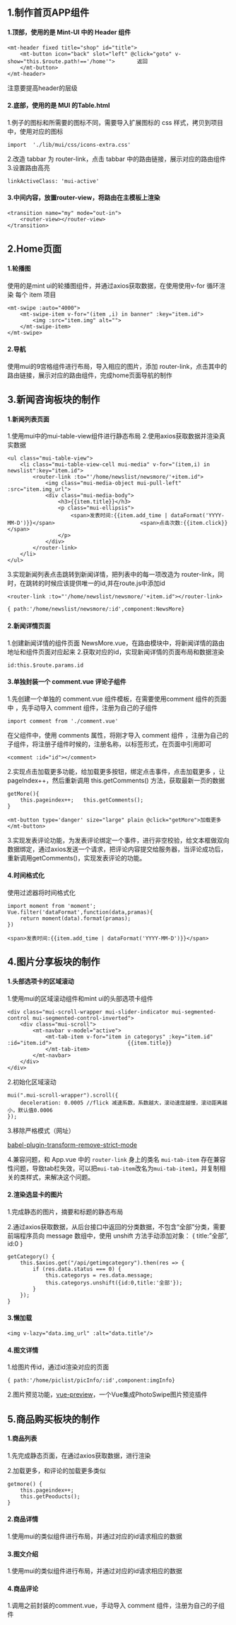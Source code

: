 ## 1.制作首页APP组件

#### 1.顶部，使用的是 Mint-UI 中的 Header 组件 

```
<mt-header fixed title="shop" id="title">  
    <mt-button icon="back" slot="left" @click="goto" v-show="this.$route.path!=='/home'">		返回
    </mt-button>
</mt-header>
```

注意要提高header的层级

#### 2.底部，使用的是 MUI 的Table.html

1.例子的图标和所需要的图标不同，需要导入扩展图标的 css 样式，拷贝到项目中，使用对应的图标

```
import  './lib/mui/css/icons-extra.css'
```

2.改造 tabbar 为 router-link，点击 tabbar 中的路由链接，展示对应的路由组件
3.设置路由高亮

```
linkActiveClass: 'mui-active'
```

#### 3.中间内容，放置router-view，将路由在主模板上渲染

```
<transition name="my" mode="out-in">  
	<router-view></router-view>
</transition>
```





## 2.Home页面

#### 1.轮播图

使用的是mint ui的轮播图组件，并通过axios获取数据，在使用使用v-for 循环渲染 每个 item 项目

```
<mt-swipe :auto="4000">  
    <mt-swipe-item v-for="(item ,i) in banner" :key="item.id">    
        <img :src="item.img" alt="">  
    </mt-swipe-item>
</mt-swipe>
```

#### 2.导航

使用mui的9宫格组件进行布局，导入相应的图片，添加 router-link，点击其中的路由链接，展示对应的路由组件，完成home页面导航的制作



## 3.新闻咨询板块的制作

#### 1.新闻列表页面

1.使用mui中的mui-table-view组件进行静态布局
2.使用axios获取数据并渲染真实数据

```
<ul class="mui-table-view">    
	<li class="mui-table-view-cell mui-media" v-for="(item,i) in newslist":key="item.id"> 
        <router-link :to="'/home/newslist/newsmore/'+item.id">            
            <img class="mui-media-object mui-pull-left" :src="item.img_url">            
            <div class="mui-media-body">                
                <h3>{{item.title}}</h3>                
                <p class="mui-ellipsis">                    
                    <span>发表时间:{{item.add_time | dataFormat('YYYY-MM-D')}}</span>                        	<span>点击次数:{{item.click}}</span>                 
                </p>            
            </div>        
        </router-link>    
	</li>
</ul>
```

3.实现新闻列表点击跳转到新闻详情，把列表中的每一项改造为 router-link，同时，在跳转的时候应该提供唯一的id,并在route.js中添加id

```
<router-link :to="'/home/newslist/newsmore/'+item.id"></router-link>
```

```
{ path:'/home/newslist/newsmore/:id',component:NewsMore}
```

#### 2.新闻详情页面

1.创建新闻详情的组件页面 NewsMore.vue，在路由模块中，将新闻详情的路由地址和组件页面对应起来
2.获取对应的id，实现新闻详情的页面布局和数据渲染

```
id:this.$route.params.id
```

#### 3.单独封装一个 comment.vue 评论子组件

1.先创建一个单独的 comment.vue 组件模板，在需要使用comment 组件的页面中 ，先手动导入 comment 组件，注册为自己的子组件

```
import comment from './comment.vue'
```

在父组件中，使用 comments 属性，将刚才导入 comment 组件 ，注册为自己的子组件，将注册子组件时候的，注册名称，以标签形式，在页面中引用即可

```
<comment :id="id"></comment>
```

2.实现点击加载更多功能，给加载更多按钮，绑定点击事件，点击加载更多 ，让 pageIndex++，然后重新调用 this.getComments() 方法，获取最新一页的数据

```
getMore(){   
	this.pageindex++;   this.getComments();
}
```

```
<mt-button type='danger' size="large" plain @click="getMore">加载更多</mt-button>
```

3.实现发表评论功能，为发表评论绑定一个事件，进行非空校验，给文本框做双向数据绑定，通过axios发送一个请求，把评论内容提交给服务器，当评论成功后，重新调用getComments()，实现发表评论的功能。

#### 4.时间格式化

使用过滤器将时间格式化

```
import moment from 'moment';
Vue.filter('dataFormat',function(data,pramas){    
	return moment(data).format(pramas);
})
```

```
<span>发表时间:{{item.add_time | dataFormat('YYYY-MM-D')}}</span>    
```



## 4.图片分享板块的制作

#### 1.头部选项卡的区域滚动

1.使用mui的区域滚动组件和mint ui的头部选项卡组件

```
<div class="mui-scroll-wrapper mui-slider-indicator mui-segmented-control mui-segmented-control-inverted">  
    <div class="mui-scroll">
        <mt-navbar v-model="active">      
            <mt-tab-item v-for="item in categorys" :key="item.id" :id="item.id">						{{item.title}}
            </mt-tab-item>    
        </mt-navbar>  
    </div>
</div>
```

2.初始化区域滚动

```
mui(".mui-scroll-wrapper").scroll({  
	deceleration: 0.0005 //flick 减速系数，系数越大，滚动速度越慢，滚动距离越小，默认值0.0006
});
```

3.移除严格模式（网址）

[babel-plugin-transform-remove-strict-mode](https://github.com/genify/babel-plugin-transform-remove-strict-mode)

4.兼容问题，和 App.vue 中的 `router-link` 身上的类名 `mui-tab-item` 存在兼容性问题，导致tab栏失效，可以把`mui-tab-item`改名为`mui-tab-item1`，并复制相关的类样式，来解决这个问题。

#### 2.渲染选显卡的图片

1.完成静态的图片，摘要和标题的静态布局

2.通过axios获取数据，从后台接口中返回的分类数据，不包含“全部”分类，需要前端程序员向 message 数组中，使用 unshift 方法手动添加对象： { title:”全部”, id:0 }

```
getCategory() {  
	this.$axios.get("/api/getimgcategory").then(res => {      
		if (res.data.status === 0) {      
            this.categorys = res.data.message;      
            this.categorys.unshift({id:0,title:'全部'});
		}  
	});
}
```

#### 3.懒加载

```
<img v-lazy="data.img_url" :alt="data.title"/>
```

#### 4.图文详情

1.给图片传id，通过id渲染对应的页面

```
{ path:'/home/piclist/picInfo/:id',component:imgInfo}
```

2.图片预览功能，[vue-preview](https://github.com/LS1231/vue-preview)，一个Vue集成PhotoSwipe图片预览插件



## 5.商品购买板块的制作

#### 1.商品列表

1.先完成静态页面，在通过axios获取数据，进行渲染

2.加载更多，和评论的加载更多类似

```
getmore() {  
    this.pageindex++;  
    this.getPeoducts();
}
```

#### 2.商品详情

1.使用mui的类似组件进行布局，并通过对应的id请求相应的数据

#### 3.图文介绍

1.使用mui的类似组件进行布局，并通过对应的id请求相应的数据

#### 4.商品评论

1.调用之前封装的comment.vue，手动导入 comment 组件，注册为自己的子组件